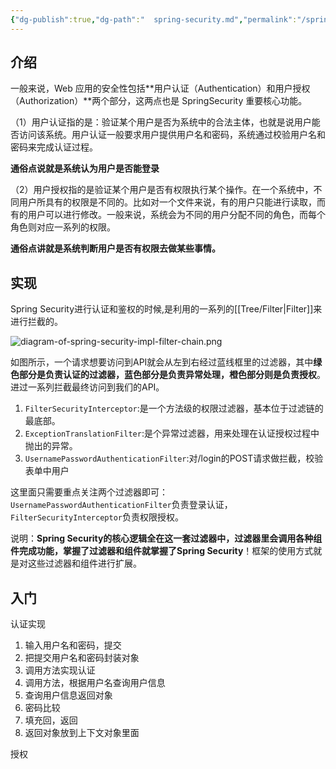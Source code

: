 ```yaml
---
{"dg-publish":true,"dg-path":"  spring-security.md","permalink":"/spring-security/","tags":["CS/programming-languages/java/java-frameworks/spring"],"created":"2023-06-05T18:30:00.214+08:00","updated":"2023-08-27T03:51:02.066+08:00"}
---
```



## 介绍

一般来说，Web 应用的安全性包括**用户认证（Authentication）和用户授权（Authorization）**两个部分，这两点也是 SpringSecurity 重要核心功能。

（1）用户认证指的是：验证某个用户是否为系统中的合法主体，也就是说用户能否访问该系统。用户认证一般要求用户提供用户名和密码，系统通过校验用户名和密码来完成认证过程。

**通俗点说就是系统认为用户是否能登录**

（2）用户授权指的是验证某个用户是否有权限执行某个操作。在一个系统中，不同用户所具有的权限是不同的。比如对一个文件来说，有的用户只能进行读取，而有的用户可以进行修改。一般来说，系统会为不同的用户分配不同的角色，而每个角色则对应一系列的权限。

**通俗点讲就是系统判断用户是否有权限去做某些事情。**

## 实现

Spring Security进行认证和鉴权的时候,是利用的一系列的[[Tree/Filter\|Filter]]来进行拦截的。

![diagram-of-spring-security-impl-filter-chain.png](https://gcore.jsdelivr.net/gh/AlexLiu2022/resources/img/diagram-of-spring-security-impl-filter-chain.png)


如图所示，一个请求想要访问到API就会从左到右经过蓝线框里的过滤器，其中**绿色部分是负责认证的过滤器，蓝色部分是负责异常处理，橙色部分则是负责授权**。进过一系列拦截最终访问到我们的API。

1. `FilterSecurityInterceptor`:是一个方法级的权限过滤器，基本位于过滤链的最底部。
2. `ExceptionTranslationFilter`:是个异常过滤器，用来处理在认证授权过程中抛出的异常。
3. `UsernamePasswordAuthenticationFilter`:对/login的POST请求做拦截，校验表单中用户

这里面只需要重点关注两个过滤器即可：`UsernamePasswordAuthenticationFilter`负责登录认证，`FilterSecurityInterceptor`负责权限授权。

说明：**Spring Security的核心逻辑全在这一套过滤器中，过滤器里会调用各种组件完成功能，掌握了过滤器和组件就掌握了Spring Security**！框架的使用方式就是对这些过滤器和组件进行扩展。

## 入门

认证实现

1. 输入用户名和密码，提交
2. 把提交用户名和密码封装对象
34. 调用方法实现认证
5. 调用方法，根据用户名查询用户信息
6. 查询用户信息返回对象
7. 密码比较
8. 填充回，返回
9. 返回对象放到上下文对象里面


授权